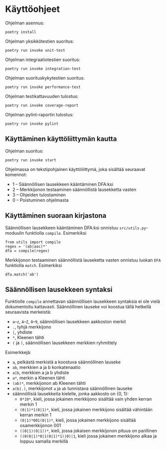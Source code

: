 # Käyttöohjeet

Ohjelman asennus:
    
    poetry install
    
Ohjelman yksikkötestien suoritus:

    poetry run invoke unit-test
    
Ohjelman integraatiotestien suoritus:

    poetry run invoke integration-test
    
Ohjelman suorituskykytestien suoritus:

    poetry run invoke performance-test
    
Ohjelman testikattavuuden tulostus:

    poetry run invoke coverage-report
    
Ohjelman pylint-raportin tulostus:

    poetry run invoke pylint

## Käyttäminen käyttöliittymän kautta

Ohjelman suoritus:

    poetry run invoke start
    
Ohjelmassa on tekstipohjainen käyttöliittymä, joka sisältää seuraavat komennot:
* 1 – Säännöllisen lausekkeen kääntäminen DFA:ksi
* 2 – Merkkijonon testaaminen säännöllistä lausekketta vasten
* 3 – Ohjeiden tulostaminen
* 0 – Poistuminen ohjelmasta

## Käyttäminen suoraan kirjastona

Säännöllisen lausekkeen kääntäminen DFA:ksi onnistuu `src/utils.py`-moduulin funktiolla `compile`. Esimerkiksi

    from utils import compile
    regex = '(ab|aac)*'
    dfa = compile(regex)
    
Merkkijonon testaaminen säännöllistä lauseketta vasten onnistuu luokan `DFA` funktiolla `match`. Esimerkiksi

    dfa.match('ab')

## Säännöllisen lausekkeen syntaksi

Funktiolle `compile` annettavan säännöllisen lausekkeen syntaksia ei ole vielä dokumentoitu kattavasti. Säännöllinen lauseke voi koostua tällä hetkellä seuraavista merkeistä:
* `a`–`z`, `A`–`Z`, `0`–`9`, säännöllisen lausekkeen aakkoston merkit
* `.`, tyhjä merkkijono
* `|`, yhdiste
* `*`,  Kleenen tähti
* `(` ja `)`, säännöllisen lausekkeen merkkien ryhmittely

Esimerkkejä:
* `a`, pelkästä merkistä a koostuva säännöllinen lauseke
* `ab`, merkkien a ja b konkatenaatio
* `a|b`, merkkien a ja b yhdiste
* `a*`, merkin a Kleenen tähti
* `(ab)*`, merkkijonon ab Kleenen tähti
* `a(b|.)`, merkkijonot `a` ja `ab` tunnistava säännöllinen lauseke
* säännöllisiä lausekkeita kielelle, jonka aakkosto on {0, 1}:
    * `0*10*`, kieli, jossa jokainen merkkijono sisältää vain yhden kerran merkin 1
    * `(0|1)*1(0|1)*`, kieli, jossa jokainen merkkijono sisältää vähintään kerran merkin 1
    * `(0|1)*001(0|1)*`, kieli, jossa jokainen merkkijono sisältää osamerkkijonon 001
    * `((0|1)(0|1))*`, kieli, jossa jokaisen merkkijonon pituus on parillinen
    * `((0(0|1)*0|1(0|1)*1)|0)|1`, kieli jossa jokainen merkkijono alkaa ja loppuu samalla merkillä
